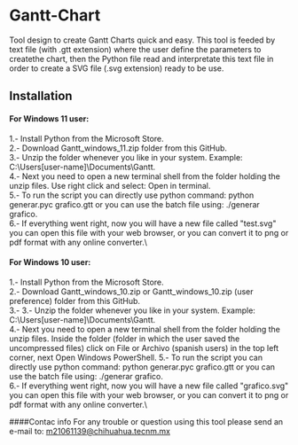 # Gantt-Chart
Tool design to create Gantt Charts quick and easy. This tool is feeded by text file (with .gtt extension) where the user define the parameters to createthe chart, then the Python file read and interpretate this text file in order to create a SVG file (.svg extension) ready to be use. 

## Installation 

#### For Windows 11 user:
1.- Install Python from the Microsoft Store.\
2.- Download Gantt_windows_11.zip folder from this GitHub.\
3.- Unzip the folder whenever you like in your system. Example: C:\Users\[user-name]\Documents\Gantt.\
4.- Next you need to open a new terminal shell from the folder holding the unzip files. Use right click and select: Open in terminal.\
5.- To run the script you can directly use python command: python generar.pyc grafico.gtt   or    you can use the batch file using: ./generar grafico.\
6.- If everything went right, now you will have a new file called "test.svg" you can open this file with your web browser, or you can convert it to png or pdf format with any online converter.\

#### For Windows 10 user:
1.- Install Python from the Microsoft Store.\
2.- Download Gantt_windows_10.zip or Gantt_windows_10.zip (user preference) folder from this GitHub.\
3.- 3.- Unzip the folder whenever you like in your system. Example: C:\Users\[user-name]\Documents\Gantt.\
4.- Next you need to open a new terminal shell from the folder holding the unzip files. Inside the folder (folder in which the user saved the uncompressed files) click on File or Archivo (spanish users) in the top left corner, next Open Windows PowerShell.
5.- To run the script you can directly use python command: python generar.pyc grafico.gtt   or    you can use the batch file using: ./generar grafico.\
6.- If everything went right, now you will have a new file called "grafico.svg" you can open this file with your web browser, or you can convert it to png or pdf format with any online converter.\ 

####Contac info
For any trouble or question using this tool please send an e-mail to: m21061139@chihuahua.tecnm.mx
